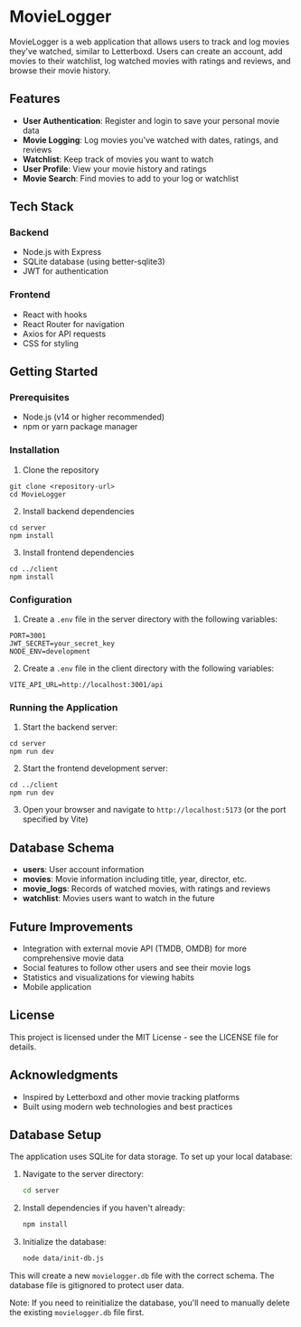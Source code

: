 # MovieLogger

MovieLogger is a web application that allows users to track and log movies they've watched, similar to Letterboxd. Users can create an account, add movies to their watchlist, log watched movies with ratings and reviews, and browse their movie history.

## Features

- **User Authentication**: Register and login to save your personal movie data
- **Movie Logging**: Log movies you've watched with dates, ratings, and reviews
- **Watchlist**: Keep track of movies you want to watch
- **User Profile**: View your movie history and ratings
- **Movie Search**: Find movies to add to your log or watchlist

## Tech Stack

### Backend
- Node.js with Express
- SQLite database (using better-sqlite3)
- JWT for authentication

### Frontend
- React with hooks
- React Router for navigation
- Axios for API requests
- CSS for styling

## Getting Started

### Prerequisites

- Node.js (v14 or higher recommended)
- npm or yarn package manager

### Installation

1. Clone the repository
```
git clone <repository-url>
cd MovieLogger
```

2. Install backend dependencies
```
cd server
npm install
```

3. Install frontend dependencies
```
cd ../client
npm install
```

### Configuration

1. Create a `.env` file in the server directory with the following variables:
```
PORT=3001
JWT_SECRET=your_secret_key
NODE_ENV=development
```

2. Create a `.env` file in the client directory with the following variables:
```
VITE_API_URL=http://localhost:3001/api
```

### Running the Application

1. Start the backend server:
```
cd server
npm run dev
```

2. Start the frontend development server:
```
cd ../client
npm run dev
```

3. Open your browser and navigate to `http://localhost:5173` (or the port specified by Vite)

## Database Schema

- **users**: User account information
- **movies**: Movie information including title, year, director, etc.
- **movie_logs**: Records of watched movies, with ratings and reviews
- **watchlist**: Movies users want to watch in the future

## Future Improvements

- Integration with external movie API (TMDB, OMDB) for more comprehensive movie data
- Social features to follow other users and see their movie logs
- Statistics and visualizations for viewing habits
- Mobile application

## License

This project is licensed under the MIT License - see the LICENSE file for details.

## Acknowledgments

- Inspired by Letterboxd and other movie tracking platforms
- Built using modern web technologies and best practices

## Database Setup

The application uses SQLite for data storage. To set up your local database:

1. Navigate to the server directory:
   ```bash
   cd server
   ```

2. Install dependencies if you haven't already:
   ```bash
   npm install
   ```

3. Initialize the database:
   ```bash
   node data/init-db.js
   ```

This will create a new `movielogger.db` file with the correct schema. The database file is gitignored to protect user data.

Note: If you need to reinitialize the database, you'll need to manually delete the existing `movielogger.db` file first. 